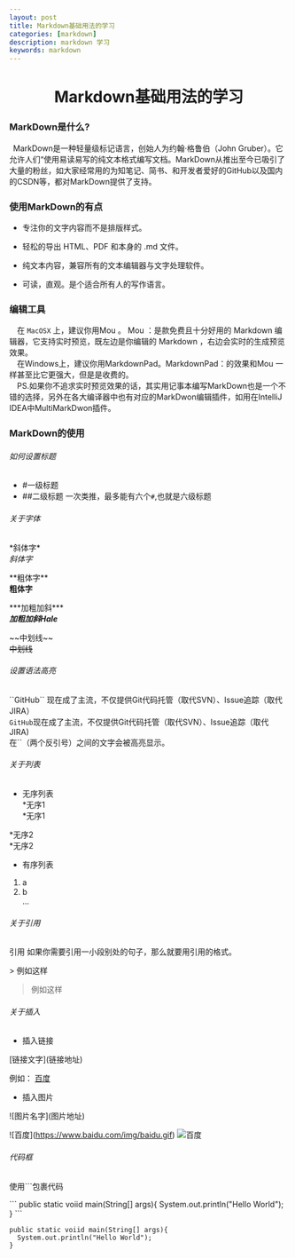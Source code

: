 ```yaml
---
layout: post
title: Markdown基础用法的学习
categories: [markdown]
description: markdown 学习
keywords: markdown
---
```

# <center> Markdown基础用法的学习<center>
### MarkDown是什么?
&ensp;MarkDown是一种轻量级标记语言，创始人为约翰·格鲁伯（John Gruber）。它允许人们“使用易读易写的纯文本格式编写文档。MarkDown从推出至今已吸引了大量的粉丝，如大家经常用的为知笔记、简书、和开发者爱好的GitHub以及国内的CSDN等，都对MarkDown提供了支持。

### 使用MarkDown的有点
* 专注你的文字内容而不是排版样式。

* 轻松的导出 HTML、PDF 和本身的 .md 文件。

* 纯文本内容，兼容所有的文本编辑器与文字处理软件。

* 可读，直观。是个适合所有人的写作语言。

### 编辑工具

&emsp;在 ``MacOSX`` 上，建议你用Mou 。 Mou ：是款免费且十分好用的 Markdown 编辑器，它支持实时预览，既左边是你编辑的 Markdown ，右边会实时的生成预览效果。  
&emsp;在Windows上，建议你用MarkdownPad。MarkdownPad：的效果和Mou 一样甚至比它更强大，但是是收费的。  
&emsp;PS.如果你不追求实时预览效果的话，其实用记事本编写MarkDown也是一个不错的选择，另外在各大编译器中也有对应的MarkDwon编辑插件，如用在IntelliJ IDEA中MultiMarkDwon插件。

### MarkDown的使用

 ###### 如何设置标题
* #一级标题
* ##二级标题
一次类推，最多能有六个``#``,也就是六级标题

###### 关于字体
\*斜体字\*  
*斜体字*  

\*\*粗体字\*\*  
**粗体字**   

\*\*\*加粗加斜\*\*\*  
***加粗加斜Hale***  

 \~\~中划线\~\~  
 ~~中划线~~  

 ###### 设置语法高亮
 \``GitHub\`` 现在成了主流，不仅提供Git代码托管（取代SVN）、Issue追踪（取代JIRA）   
 ``GitHub``现在成了主流，不仅提供Git代码托管（取代SVN）、Issue追踪（取代JIRA)  
 在``（两个反引号）之间的文字会被高亮显示。

 ###### 关于列表
  * 无序列表  
   \*无序1  
   *无序1  

   \*无序2  
   *无序2

* 有序列表

 1. a
 2. b  
 ...


 ###### 关于引用

 引用 如果你需要引用一小段别处的句子，那么就要用引用的格式。

\> 例如这样  
 > 例如这样

 ###### 关于插入
  * 插入链接

  \[链接文字](链接地址)

  例如：
  [百度](https://www.baidu.com/)

  * 插入图片

  \!\[图片名字](图片地址)

  \!\[百度](https://www.baidu.com/img/baidu.gif)
  ![百度](https://www.baidu.com/img/baidu.gif)


  ###### 代码框

  使用```包裹代码

  \```
  public static voiid main(String[] args){
    System.out.println("Hello World");
}
\```

```
public static voiid main(String[] args){
  System.out.println("Hello World");
}
```
